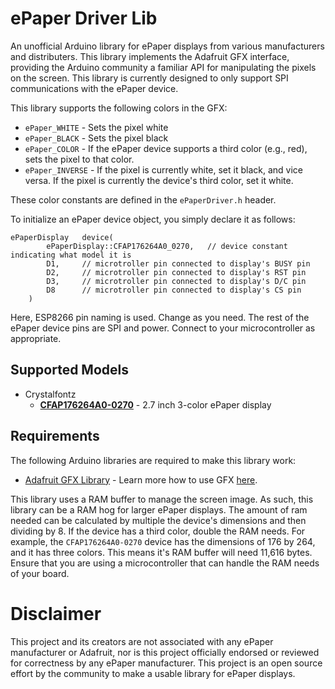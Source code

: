 # ePaper Driver Lib
An unofficial Arduino library for ePaper displays from various manufacturers and distributers. This library implements the Adafruit GFX interface, providing the Arduino community a familiar API for manipulating the pixels on the screen.  This library is currently designed to only support SPI communications with the ePaper device.

This library supports the following colors in the GFX:

* `ePaper_WHITE` - Sets the pixel white
* `ePaper_BLACK` - Sets the pixel black
* `ePaper_COLOR` - If the ePaper device supports a third color (e.g., red), sets the pixel to that color.
* `ePaper_INVERSE` - If the pixel is currently white, set it black, and vice versa. If the pixel is currently the device's third color, set it white.

These color constants are defined in the `ePaperDriver.h` header.

To initialize an ePaper device object, you simply declare it as follows:
```
ePaperDisplay	device(
		ePaperDisplay::CFAP176264A0_0270,	// device constant indicating what model it is
		D1,		// microtroller pin connected to display's BUSY pin
		D2,		// microtroller pin connected to display's RST pin
		D3,		// microtroller pin connected to display's D/C pin
		D8		// microtroller pin connected to display's CS pin
	)
```
Here, ESP8266 pin naming is used. Change as you need. The rest of the ePaper device pins are SPI and power. Connect to your microcontroller as appropriate. 

## Supported Models

* Crystalfontz
    * **[CFAP176264A0-0270](https://www.crystalfontz.com/product/cfap176264a00270-3-color-epaper-display)** - 2.7 inch 3-color ePaper display

## Requirements
The following Arduino libraries are required to make this library work: 

* [Adafruit GFX Library](https://github.com/adafruit/Adafruit-GFX-Library) - Learn more how to use GFX [here](https://learn.adafruit.com/adafruit-gfx-graphics-library/).

This library uses a RAM buffer to manage the screen image. As such, this library can be a RAM hog for larger ePaper displays. The amount of ram needed can be calculated by multiple the device's dimensions and then dividing by 8. If the device has a third color, double the RAM needs. For example, the `CFAP176264A0-0270` device has the dimensions of 176 by 264, and it has three colors. This means it's RAM buffer will need 11,616 bytes. Ensure that you are using a microcontroller that can handle the RAM needs of your board.

# Disclaimer 

This project and its creators are not associated with any ePaper manufacturer or Adafruit, nor is this project officially endorsed or reviewed for correctness by any ePaper manufacturer. This project is an open source effort by the community to make a usable library for ePaper displays.
